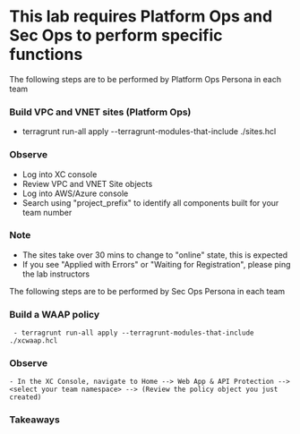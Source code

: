 # This lab requires Platform Ops and Sec Ops to perform specific functions

The following steps are to be performed by Platform Ops Persona in each team

### Build VPC and VNET sites (Platform Ops)
  - terragrunt run-all apply --terragrunt-modules-that-include ./sites.hcl

### Observe 
  - Log into XC console 
  - Review VPC and VNET Site objects
  - Log into AWS/Azure console
  - Search using "project_prefix" to identify all components built for your team number


### Note
  - The sites take over 30 mins to change to "online" state, this is expected
  - If you see "Applied with Errors" or "Waiting for Registration", please ping the lab instructors
   
      
  The following steps are to be performed by Sec Ops Persona in each team
  ### Build a WAAP policy
     - terragrunt run-all apply --terragrunt-modules-that-include ./xcwaap.hcl
     
  ### Observe
    - In the XC Console, navigate to Home --> Web App & API Protection --> <select your team namespace> --> (Review the policy object you just created)
    
    
 ### Takeaways
  
